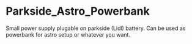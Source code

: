 # Parkside_Astro_Powerbank
Small power supply plugable on parkside (Lidl) battery. Can be used as powerbank for astro setup or whatever you want.
